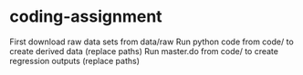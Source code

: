# coding-assignment

First download raw data sets from data/raw
Run python code from code/ to create derived data (replace paths)
Run master.do from code/ to create regression outputs (replace paths)
